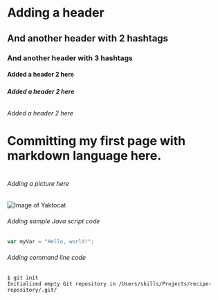 # <H1> Adding a header 
## <h2> And another header with 2 hashtags
### <h3> And another header with 3 hashtags
#### <h4> Added a header 2 here
##### <h5> Added a header 2 here
###### <h6> Added a header 2 here

# Committing my first page with markdown language here.   

# <h6> Adding a picture here
![Image of Yaktocat](https://octodex.github.com/images/yaktocat.png)

###### Adding sample Java script code
``` javascript
var myVar = "Hello, world!";
```

###### Adding command line code
```
$ git init
Initialized empty Git repository in /Users/skills/Projects/recipe-repository/.git/
```
